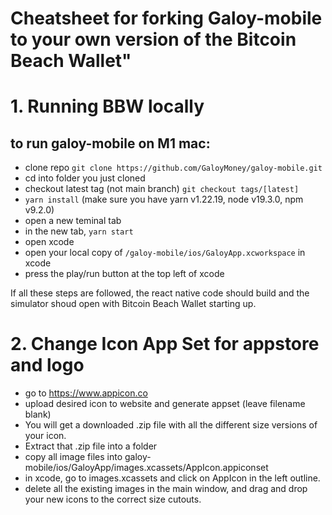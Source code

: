 # Cheatsheet for forking Galoy-mobile to your own version of the Bitcoin Beach Wallet"

# 1. Running BBW locally

## to run galoy-mobile on M1 mac:

- clone repo `git clone https://github.com/GaloyMoney/galoy-mobile.git` 
- cd into folder you just cloned
- checkout latest tag (not main branch) `git checkout tags/[latest]`
- `yarn install` (make sure you have yarn v1.22.19, node v19.3.0, npm v9.2.0)
- open a new teminal tab
- in the new tab, `yarn start`
- open xcode
- open your local copy of `/galoy-mobile/ios/GaloyApp.xcworkspace` in xcode
- press the play/run button at the top left of xcode

If all these steps are followed, the react native code should build and the simulator shoud open with Bitcoin Beach Wallet starting up.

# 2. Change Icon App Set for appstore and logo
- go to https://www.appicon.co
- upload desired icon to website and generate appset (leave filename blank)
- You will get a downloaded .zip file with all the different size versions of your icon.
- Extract that .zip file into a folder
- copy all image files into galoy-mobile/ios/GaloyApp/images.xcassets/AppIcon.appiconset
- in xcode, go to images.xcassets and click on AppIcon in the left outline. 
- delete all the existing images in the main window, and drag and drop your new icons to the correct size cutouts.
